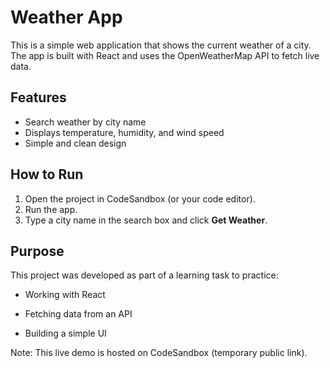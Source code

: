 # Weather App

This is a simple web application that shows the current weather of a city.  
The app is built with React and uses the OpenWeatherMap API to fetch live data.

## Features
- Search weather by city name
- Displays temperature, humidity, and wind speed
- Simple and clean design

## How to Run
1. Open the project in CodeSandbox (or your code editor).
2. Run the app.
3. Type a city name in the search box and click **Get Weather**.

## Purpose
This project was developed as part of a learning task to practice:
- Working with React
- Fetching data from an API

- Building a simple UI
  
Note: This live demo is hosted on CodeSandbox (temporary public link).
  


